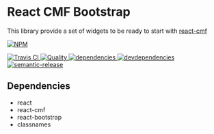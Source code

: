 # React CMF Bootstrap

This library provide a set of widgets to be ready to start with [react-cmf](https://github.com/Talend/react-cmf)


[![NPM][npm-icon] ][npm-url]

[![Travis CI][travis-ci-image] ][travis-ci-url]
[![Quality][quality-badge] ][quality-url]
[![dependencies][dependencies-image] ][dependencies-url]
[![devdependencies][devdependencies-image] ][devdependencies-url]
[![semantic-release](https://img.shields.io/badge/%20%20%F0%9F%93%A6%F0%9F%9A%80-semantic--release-e10079.svg)](https://github.com/semantic-release/semantic-release)

[npm-icon]: https://nodei.co/npm/react-cmf-bootstrap.png?downloads=true
[npm-url]: https://npmjs.org/package/react-cmf-bootstrap
[travis-ci-image]: https://travis-ci.org/jmfrancois/react-cmf-bootstrap.svg?branch=master
[travis-ci-url]: https://travis-ci.org/jmfrancois/react-cmf-bootstrap

[dependencies-image]: https://david-dm.org/jmfrancois/react-cmf-bootstrap.png
[dependencies-url]: https://david-dm.org/jmfrancois/react-cmf-bootstrap
[devdependencies-image]: https://david-dm.org/jmfrancois/react-cmf-bootstrap/dev-status.png
[devdependencies-url]: https://david-dm.org/jmfrancois/react-cmf-bootstrap#info=devDependencies

[quality-badge]: http://npm.packagequality.com/shield/react-cmf-bootstrap.svg
[quality-url]: http://packagequality.com/#?package=react-cmf-bootstrap

## Dependencies

* react
* react-cmf
* react-bootstrap
* classnames

